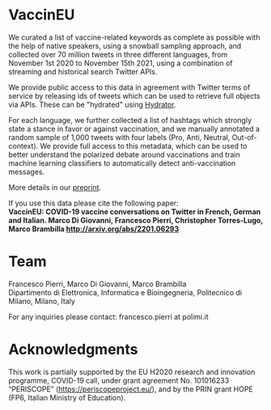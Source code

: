 # VaccinEU

We curated a list of vaccine-related keywords as complete as possible with the help of native speakers, using a snowball sampling approach, and collected over 70 million tweets in three different languages, from November 1st 2020 to November 15th 2021, using a combination of streaming and historical search Twitter APIs. 

We provide public access to this data in agreement with Twitter terms of service by releasing ids of tweets which can be used to retrieve full objects via APIs. These can be "hydrated" using [Hydrator](https://github.com/DocNow/hydrator).

For each language, we further collected a list of hashtags which strongly state a stance in favor or against vaccination, and we manually annotated a random sample of 1,000 tweets with four labels (Pro, Anti, Neutral, Out-of-context). We provide full access to this metadata, which can be used to better understand the polarized debate around vaccinations and train machine learning classifiers to automatically detect anti-vaccination messages.

More details in our [preprint](http://arxiv.org/abs/2201.06293).

If you use this data please cite the following paper: <br>
<b> VaccinEU: COVID-19 vaccine conversations on Twitter in French, German and Italian. Marco Di Giovanni, Francesco Pierri, Christopher Torres-Lugo, Marco Brambilla 
http://arxiv.org/abs/2201.06293
</b>
 <br>

# Team
Francesco Pierri, Marco Di Giovanni, Marco Brambilla <br>
Dipartimento di Elettronica, Informatica e Bioingegneria, Politecnico di Milano, Milano, Italy

For any inquiries please contact: francesco.pierri at polimi.it

# Acknowledgments
This work is partially supported by the EU H2020 research and innovation programme, COVID-19 call, under grant agreement No. 101016233 “PERISCOPE” (https://periscopeproject.eu/), and by the PRIN grant HOPE (FP6, Italian Ministry of Education).

